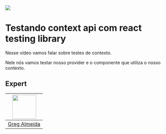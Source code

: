 <img src="https://storage.googleapis.com/golden-wind/experts-club/capa-github.svg" />

# Testando context api com react testing library

Nesse vídeo vamos falar sobre testes de contexto.

Nele nós vamos testar nosso provider e o componente que utiliza o nosso contexto.

## Expert

| [<img src="https://avatars.githubusercontent.com/u/7792528?s=460&u=ae44a7bea6ee50c184e05d8cf8deeca3063f47bf&v=4" width="75px;"/>](https://github.com/sephh) |
| :-: |
|[Greg Almeida](https://github.com/sephh)|
